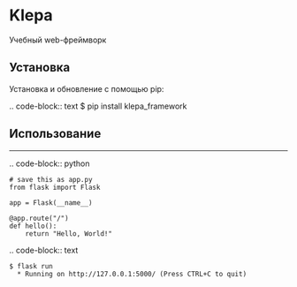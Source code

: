 # Klepa
Учебный web-фреймворк

## Установка
Установка и обновление с помощью pip:

.. code-block:: text
    $ pip install klepa_framework

## Использование
----------------

.. code-block:: python

    # save this as app.py
    from flask import Flask

    app = Flask(__name__)

    @app.route("/")
    def hello():
        return "Hello, World!"

.. code-block:: text

    $ flask run
      * Running on http://127.0.0.1:5000/ (Press CTRL+C to quit)

